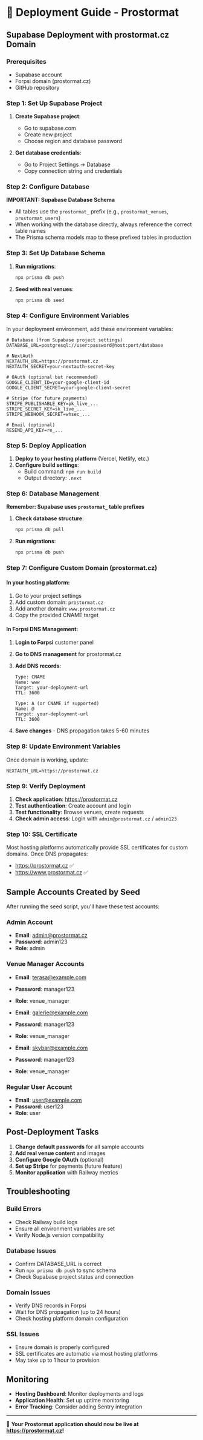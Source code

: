 # 🚀 Deployment Guide - Prostormat

## Supabase Deployment with prostormat.cz Domain

### Prerequisites
- Supabase account
- Forpsi domain (prostormat.cz)
- GitHub repository

### Step 1: Set Up Supabase Project

1. **Create Supabase project**:
   - Go to supabase.com
   - Create new project
   - Choose region and database password

2. **Get database credentials**:
   - Go to Project Settings → Database
   - Copy connection string and credentials

### Step 2: Configure Database

**IMPORTANT: Supabase Database Schema**
- All tables use the `prostormat_` prefix (e.g., `prostormat_venues`, `prostormat_users`)
- When working with the database directly, always reference the correct table names
- The Prisma schema models map to these prefixed tables in production

### Step 3: Set Up Database Schema

1. **Run migrations**:
   ```bash
   npx prisma db push
   ```

2. **Seed with real venues**:
   ```bash
   npx prisma db seed
   ```

### Step 4: Configure Environment Variables

In your deployment environment, add these environment variables:

```env
# Database (from Supabase project settings)
DATABASE_URL=postgresql://user:password@host:port/database

# NextAuth
NEXTAUTH_URL=https://prostormat.cz
NEXTAUTH_SECRET=your-nextauth-secret-key

# OAuth (optional but recommended)
GOOGLE_CLIENT_ID=your-google-client-id
GOOGLE_CLIENT_SECRET=your-google-client-secret

# Stripe (for future payments)
STRIPE_PUBLISHABLE_KEY=pk_live_...
STRIPE_SECRET_KEY=sk_live_...
STRIPE_WEBHOOK_SECRET=whsec_...

# Email (optional)
RESEND_API_KEY=re_...
```

### Step 5: Deploy Application

1. **Deploy to your hosting platform** (Vercel, Netlify, etc.)
2. **Configure build settings**:
   - Build command: `npm run build`
   - Output directory: `.next`

### Step 6: Database Management

**Remember: Supabase uses `prostormat_` table prefixes**

1. **Check database structure**:
   ```bash
   npx prisma db pull
   ```

2. **Run migrations**:
   ```bash
   npx prisma db push
   ```

### Step 7: Configure Custom Domain (prostormat.cz)

#### In your hosting platform:

1. Go to your project settings
2. Add custom domain: `prostormat.cz`
3. Add another domain: `www.prostormat.cz`
4. Copy the provided CNAME target

#### In Forpsi DNS Management:

1. **Login to Forpsi** customer panel
2. **Go to DNS management** for prostormat.cz
3. **Add DNS records**:

   ```
   Type: CNAME
   Name: www
   Target: your-deployment-url
   TTL: 3600
   
   Type: A (or CNAME if supported)
   Name: @
   Target: your-deployment-url
   TTL: 3600
   ```

4. **Save changes** - DNS propagation takes 5-60 minutes

### Step 8: Update Environment Variables

Once domain is working, update:
```env
NEXTAUTH_URL=https://prostormat.cz
```

### Step 9: Verify Deployment

1. **Check application**: https://prostormat.cz
2. **Test authentication**: Create account and login
3. **Test functionality**: Browse venues, create requests
4. **Check admin access**: Login with `admin@prostormat.cz` / `admin123`

### Step 10: SSL Certificate

Most hosting platforms automatically provide SSL certificates for custom domains. Once DNS propagates:
- https://prostormat.cz ✅
- https://www.prostormat.cz ✅

## Sample Accounts Created by Seed

After running the seed script, you'll have these test accounts:

### Admin Account
- **Email**: admin@prostormat.cz
- **Password**: admin123
- **Role**: admin

### Venue Manager Accounts
- **Email**: terasa@example.com
- **Password**: manager123
- **Role**: venue_manager

- **Email**: galerie@example.com  
- **Password**: manager123
- **Role**: venue_manager

- **Email**: skybar@example.com
- **Password**: manager123
- **Role**: venue_manager

### Regular User Account
- **Email**: user@example.com
- **Password**: user123
- **Role**: user

## Post-Deployment Tasks

1. **Change default passwords** for all sample accounts
2. **Add real venue content** and images
3. **Configure Google OAuth** (optional)
4. **Set up Stripe** for payments (future feature)
5. **Monitor application** with Railway metrics

## Troubleshooting

### Build Errors
- Check Railway build logs
- Ensure all environment variables are set
- Verify Node.js version compatibility

### Database Issues
- Confirm DATABASE_URL is correct
- Run `npx prisma db push` to sync schema
- Check Supabase project status and connection

### Domain Issues
- Verify DNS records in Forpsi
- Wait for DNS propagation (up to 24 hours)
- Check hosting platform domain configuration

### SSL Issues
- Ensure domain is properly configured
- SSL certificates are automatic via most hosting platforms
- May take up to 1 hour to provision

## Monitoring

- **Hosting Dashboard**: Monitor deployments and logs
- **Application Health**: Set up uptime monitoring
- **Error Tracking**: Consider adding Sentry integration

---

🎉 **Your Prostormat application should now be live at https://prostormat.cz!**